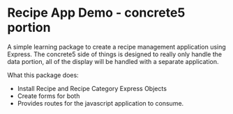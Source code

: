 # Recipe App Demo - concrete5 portion
A simple learning package to create a recipe management application using Express. 
The concrete5 side of things is designed to really only handle the data portion, all
of the display will be handled with a separate application. 

What this package does:
* Install Recipe and Recipe Category Express Objects
* Create forms for both
* Provides routes for the javascript application to consume.